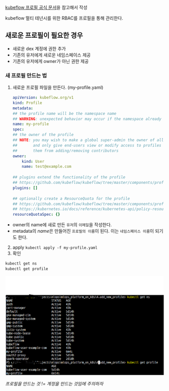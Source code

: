 [kubeflow 프로필 공식 문서](https://www.kubeflow.org/docs/components/central-dash/profiles/)을 참고해서 작성


kubeflow 멀티 테넌시를 위한 RBAC를 프로필을 통해 관리한다.

## 새로운 프로필이 필요한 경우
- 새로운 dex 계정에 권한 추가
- 기존의 유저에게 새로운 네임스페이스 제공
- 기존의 유저에게 owner가 아닌 권한 제공


### 새 프로필 만드는 법
1. 새로운 프로필 파일을 만든다. (my-profile.yaml)

    ```yaml
    apiVersion: kubeflow.org/v1
    kind: Profile
    metadata:
    ## the profile name will be the namespace name
    ## WARNING: unexpected behavior may occur if the namespace already exists
    name: my-profile
    spec:
    ## the owner of the profile
    ## NOTE: you may wish to make a global super-admin the owner of all profiles
    ##       and only give end-users view or modify access to profiles to prevent
    ##       them from adding/removing contributors
    owner:
        kind: User
        name: test@example.com

    ## plugins extend the functionality of the profile
    ## https://github.com/kubeflow/kubeflow/tree/master/components/profile-controller#plugins
    plugins: []
    
    ## optionally create a ResourceQuota for the profile
    ## https://github.com/kubeflow/kubeflow/tree/master/components/profile-controller#resourcequotaspec
    ## https://kubernetes.io/docs/reference/kubernetes-api/policy-resources/resource-quota-v1/#ResourceQuotaSpec
    resourceQuotaSpec: {}
    ```

- owner의 name에 새로 만든 `유저`의 `이메일`을 작성한다.
- metadata의 *name*은 만들어진 `프로필의 이름`이 된다. 이는 `네임스페이스 이름`이 되기도 한다.

2. apply
   `kubectl apply -f my-profile.yaml`
3. 확인

```bash
kubectl get ns
kubectl get profile
```
![check](../9.trobleshooting-image/확인.png)


*프로필을 만드는 것 != 계정을 만드는 것임에 주의하자*
